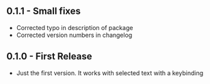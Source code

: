 ## 0.1.1 - Small fixes
* Corrected typo in description of package
* Corrected version numbers in changelog

## 0.1.0 - First Release
* Just the first version. It works with selected text with a keybinding
